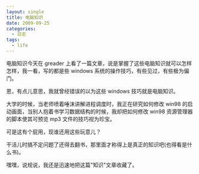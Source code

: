 ```yaml
---
layout: single
title: 电脑知识
date: 2009-09-25
categories:
  - 日志
tags:
  - life
---
```


电脑知识今天在 greader 上看了一篇文章，说是掌握了这些电脑知识就可以怎样怎样，我一看，写的都是些 windows 系统的操作技巧，有些见过，有些极为偏门。

恩，有点儿意思，我就曾经错误的以为这些 windows 技巧就是电脑知识。

大学的时候，当老师喷着唾沫讲解进程调度时，我正在研究如何修改 win98 的启动画面，当别人抱着书学习数据结构的时候，我却把如何修改 win98 资源管理器的脚本使其可预览 mp3 文件的技巧视为珍宝。

可是这有个屁用，现谁还用这些玩意儿？

干活儿时搞不定问题了还得去翻书，那里面才称得上是真正的知识吧(也得看是什么书)。

嘿嘿，说规说，我还是迅速地把这篇\"知识\"文章收藏了。

